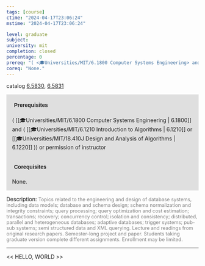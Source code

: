 ```yaml
---
tags: [course]
ctime: "2024-04-17T23:06:24"
mstime: "2024-04-17T23:06:24"

level: graduate
subject: 
university: mit
completion: closed
percentage: 0
prereq: "( <🎓Universities/MIT/6.1800 Computer Systems Engineering> and ( <🎓Universities/MIT/6.1210 Introduction to Algorithms> or <🎓Universities/MIT/18.410J Design and Analysis of Algorithms> )) or permission of instructor"
coreq: "None."
---
```


catalog [6.5830](http://student.mit.edu/catalog/m6a.html#6.5830), [6.5831](http://student.mit.edu/catalog/m6a.html#6.5831)

<span style="display: block; padding: 15px; background-color: rgb(100, 100, 100, 0.2);"><font id="m_prereq3333_0" style="display: block; font-family: Arial, sans-serif; font-weight: bold; padding: 5px">Prerequisites</font><br><span id="prereq3333_0">( [[🎓Universities/MIT/6.1800 Computer Systems Engineering | 6.1800]] and ( [[🎓Universities/MIT/6.1210 Introduction to Algorithms | 6.1210]] or [[🎓Universities/MIT/18.410J Design and Analysis of Algorithms | 6.1220]] )) or permission of instructor</span></span>
<span style="display: block; padding: 15px; background-color: rgb(100, 100, 100, 0.2);"><font id="m_coreq3333_0" style="display: block; font-family: Arial, sans-serif; font-weight: bold; padding: 5px">Corequisites</font><br><span id="coreq3333_0">None.</span></span>

<font style="">Description:</font>
<font style="color: grey; font-size: 0.8rem;">Topics related to the engineering and design of database systems, including data models; database and schema design; schema normalization and integrity constraints; query processing; query optimization and cost estimation; transactions; recovery; concurrency control; isolation and consistency; distributed, parallel and heterogeneous databases; adaptive databases; trigger systems; pub-sub systems; semi structured data and XML querying. Lecture and readings from original research papers. Semester-long project and paper. Students taking graduate version complete different assignments. Enrollment may be limited.</font>



---

<< HELLO, WORLD >>
